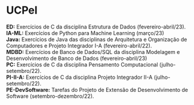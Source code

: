 <h1>UCPel</h1>
<b>ED:</b> Exercícios de C da disciplina Estrutura de Dados (fevereiro-abril/23).</br>
<b>IA-ML:</b> Exercícios de Python para Machine Learning (março/23)</br>
<b>Java:</b> Exercícios de Java das disciplinas de Arquitetura e Organização de Computadores e Projeto Integrador I-A (fevereiro-abril/22).</br>
<b>MDBD:</b> Exercícios de Banco de Dados/SQL da disciplina Modelagem e Desenvolvimento de Banco de Dados (fevereiro-abril/23)</br>
<b>PC:</b> Exercícios de C da disciplina Pensamento Computacional (julho-setembro/22).</br>
<b>PI-II-A:</b> Exercícios de C da disciplina Projeto Integrador II-A (julho-setembro/22).</br>
<b>PE-DevSoftware:</b> Tarefas do Projeto de Extensão de Desenvolvimento de Software (setembro-dezembro/22).</br>